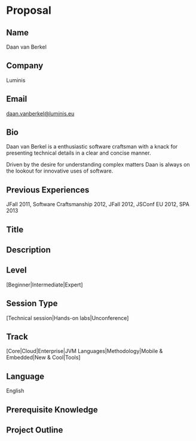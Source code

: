 Proposal
========

Name
----

Daan van Berkel

Company
-------

Luminis

Email
-----

daan.vanberkel@luminis.eu

Bio
---

Daan van Berkel is a enthusiastic software craftsman with a knack for presenting technical details in a clear and concise manner.

Driven by the desire for understanding complex matters Daan is always on the lookout for innovative uses of software.

Previous Experiences
--------------------

JFall 2011, Software Craftsmanship 2012, JFall 2012, JSConf EU 2012, SPA 2013

Title
-----


Description
-----------


Level
-----

[Beginner|Intermediate|Expert]

Session Type
------------

[Technical session|Hands-on labs|Unconference]

Track
-----

[Core|Cloud|Enterprise|JVM Languages|Methodology|Mobile & Embedded|New & Cool|Tools]

Language
--------

English

Prerequisite Knowledge
----------------------


Project Outline
---------------
